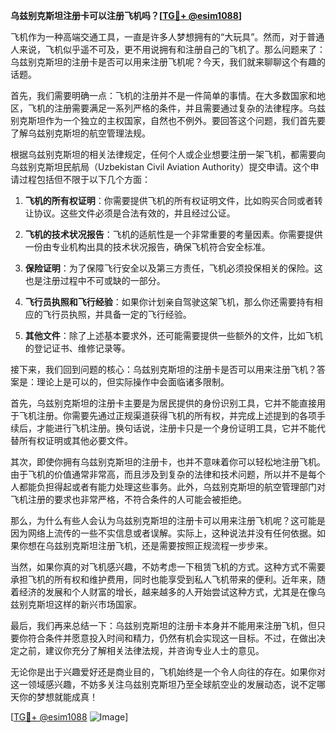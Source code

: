 **乌兹别克斯坦注册卡可以注册飞机吗？[[TG💪+ @esim1088](https://t.me/s/esim1088)]**

飞机作为一种高端交通工具，一直是许多人梦想拥有的“大玩具”。然而，对于普通人来说，飞机似乎遥不可及，更不用说拥有和注册自己的飞机了。那么问题来了：乌兹别克斯坦的注册卡是否可以用来注册飞机呢？今天，我们就来聊聊这个有趣的话题。

首先，我们需要明确一点：飞机的注册并不是一件简单的事情。在大多数国家和地区，飞机的注册需要满足一系列严格的条件，并且需要通过复杂的法律程序。乌兹别克斯坦作为一个独立的主权国家，自然也不例外。要回答这个问题，我们首先要了解乌兹别克斯坦的航空管理法规。

根据乌兹别克斯坦的相关法律规定，任何个人或企业想要注册一架飞机，都需要向乌兹别克斯坦民航局（Uzbekistan Civil Aviation Authority）提交申请。这个申请过程包括但不限于以下几个方面：

1. **飞机的所有权证明**：你需要提供飞机的所有权证明文件，比如购买合同或者转让协议。这些文件必须是合法有效的，并且经过公证。
   
2. **飞机的技术状况报告**：飞机的适航性是一个非常重要的考量因素。你需要提供一份由专业机构出具的技术状况报告，确保飞机符合安全标准。

3. **保险证明**：为了保障飞行安全以及第三方责任，飞机必须投保相关的保险。这也是注册过程中不可或缺的一部分。

4. **飞行员执照和飞行经验**：如果你计划亲自驾驶这架飞机，那么你还需要持有相应的飞行员执照，并具备一定的飞行经验。

5. **其他文件**：除了上述基本要求外，还可能需要提供一些额外的文件，比如飞机的登记证书、维修记录等。

接下来，我们回到问题的核心：乌兹别克斯坦的注册卡是否可以用来注册飞机？答案是：理论上是可以的，但实际操作中会面临诸多限制。

首先，乌兹别克斯坦的注册卡主要是为居民提供的身份识别工具，它并不能直接用于飞机注册。你需要先通过正规渠道获得飞机的所有权，并完成上述提到的各项手续后，才能进行飞机注册。换句话说，注册卡只是一个身份证明工具，它并不能代替所有权证明或其他必要文件。

其次，即使你拥有乌兹别克斯坦的注册卡，也并不意味着你可以轻松地注册飞机。由于飞机的价值通常非常高，而且涉及到复杂的法律和技术问题，所以并不是每个人都能负担得起或者有能力处理这些事务。此外，乌兹别克斯坦的航空管理部门对飞机注册的要求也非常严格，不符合条件的人可能会被拒绝。

那么，为什么有些人会认为乌兹别克斯坦的注册卡可以用来注册飞机呢？这可能是因为网络上流传的一些不实信息或者误解。实际上，这种说法并没有任何依据。如果你想在乌兹别克斯坦注册飞机，还是需要按照正规流程一步步来。

当然，如果你真的对飞机感兴趣，不妨考虑一下租赁飞机的方式。这种方式不需要承担飞机的所有权和维护费用，同时也能享受到私人飞机带来的便利。近年来，随着经济的发展和个人财富的增长，越来越多的人开始尝试这种方式，尤其是在像乌兹别克斯坦这样的新兴市场国家。

最后，我们再来总结一下：乌兹别克斯坦的注册卡本身并不能用来注册飞机，但只要你符合条件并愿意投入时间和精力，仍然有机会实现这一目标。不过，在做出决定之前，建议你充分了解相关法律法规，并咨询专业人士的意见。

无论你是出于兴趣爱好还是商业目的，飞机始终是一个令人向往的存在。如果你对这一领域感兴趣，不妨多关注乌兹别克斯坦乃至全球航空业的发展动态，说不定哪天你的梦想就能成真！

[[TG💪+ @esim1088](https://t.me/s/esim1088) ![Image](https://i.postimg.cc/4NQfJmqS/Snipaste-2025-05-13-00-14-12.png)]